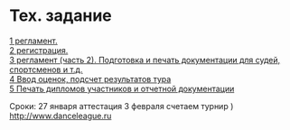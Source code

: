 <h1>Тех. задание</h1>
<div><a href="https://drive.google.com/open?id=1SGSXaTTlgwPcwi3ss8dcIdM4NO3o1qbPXKwk8DgJaew" title="" target="">1 регламент.</a></div>
<div><a href="docs/2.md" title="" target="">2 регистрация.</a></div>
<div><a href="docs/3.md" title="" target="">3 регламент (часть 2). Подготовка и печать документации для судей, спортсменов и т.д.</a></div>
<div><a href="docs/4.md" title="" target="">4 Ввод оценок, подсчет результатов тура</a></div>
<div><a href="docs/5.md" title="" target="">5 Печать дипломов участников и отчетной документации</a></div>

Сроки:
27 января аттестация
3 февраля счетаем турнир )
http://www.danceleague.ru
